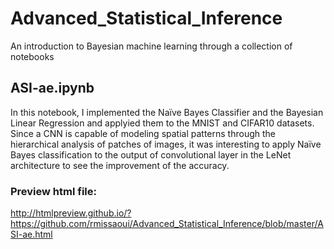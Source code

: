 # Advanced_Statistical_Inference
An introduction to Bayesian machine learning through a collection of notebooks

## ASI-ae.ipynb
In this notebook, I implemented the Naïve Bayes Classifier and the Bayesian Linear Regression and applyied them to the MNIST and CIFAR10 datasets. 
<br>
Since a CNN is capable of modeling spatial patterns through the hierarchical analysis of patches of images, it was interesting to apply Naïve Bayes classification to the output of convolutional layer in the LeNet architecture to see the improvement of the accuracy. 
<br>
### Preview html file:
http://htmlpreview.github.io/?https://github.com/rmissaoui/Advanced_Statistical_Inference/blob/master/ASI-ae.html
